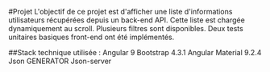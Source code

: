 #Projet
L'objectif de ce projet est d'afficher une liste d'informations utilisateurs récupérées depuis un back-end API.
Cette liste est chargée dynamiquement au scroll.
Plusieurs filtres sont disponibles.
Deux tests unitaires basiques front-end ont été implémentés.

##Stack technique utilisée :
Angular 9
Bootstrap 4.3.1
Angular Material 9.2.4
Json GENERATOR
Json-server
